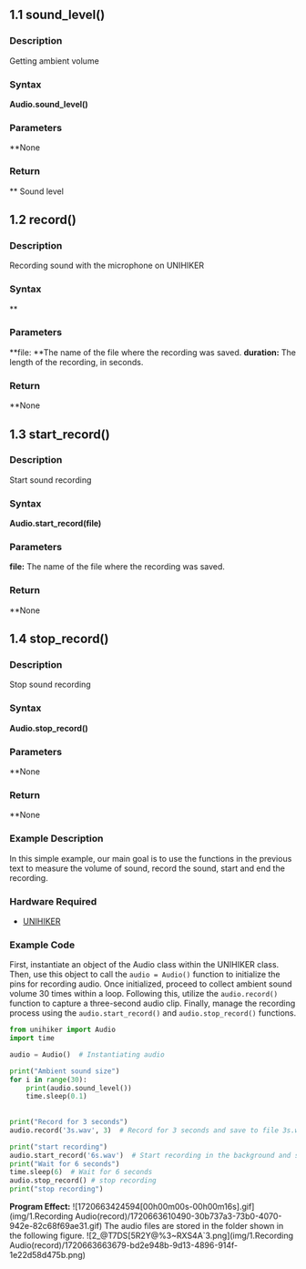 ## 1.1 sound_level()
### Description
Getting ambient volume
### Syntax
**Audio.sound_level()**
### Parameters
**None
### Return
** Sound level
## 1.2 record()
### Description
Recording sound with the microphone on UNIHIKER
### Syntax
**
### Parameters
**file: **The name of the file where the recording was saved.
**duration:** The length of the recording, in seconds.
### Return
**None
## 1.3 start_record()
### Description
Start sound recording
### Syntax
**Audio.start_record(file)**
### Parameters
**file:** The name of the file where the recording was saved.
### Return
**None
## 1.4 stop_record()
### Description
Stop sound recording
### Syntax
**Audio.stop_record()**
### Parameters
**None
### Return
**None
### Example Description
In this simple example, our main goal is to use the functions in the previous text to measure the volume of sound, record the sound, start and end the recording.
### Hardware Required

- [UNIHIKER](https://www.dfrobot.com/product-2691.html)
### Example Code
First, instantiate an object of the Audio class within the UNIHIKER class. Then, use this object to call the `audio = Audio()` function to initialize the pins for recording audio. Once initialized, proceed to collect ambient sound volume 30 times within a loop. Following this, utilize the `audio.record()` function to capture a three-second audio clip. Finally, manage the recording process using the `audio.start_record()` and `audio.stop_record()` functions.  
```python
from unihiker import Audio
import time

audio = Audio()  # Instantiating audio

print("Ambient sound size")
for i in range(30):
    print(audio.sound_level())
    time.sleep(0.1)
	
	
print("Record for 3 seconds")
audio.record('3s.wav', 3)  # Record for 3 seconds and save to file 3s.wav

print("start recording")
audio.start_record('6s.wav')  # Start recording in the background and save it to file 6s.wav
print("Wait for 6 seconds")
time.sleep(6)  # Wait for 6 seconds
audio.stop_record() # stop recording
print("stop recording")
```
**Program Effect:**
![1720663424594[00h00m00s-00h00m16s].gif](img/1.Recording Audio(record)/1720663610490-30b737a3-73b0-4070-942e-82c68f69ae31.gif)
The audio files are stored in the folder shown in the following figure.
![2_@T7DS[5R2Y@%3~RXS4A`3.png](img/1.Recording Audio(record)/1720663663679-bd2e948b-9d13-4896-914f-1e22d58d475b.png)

